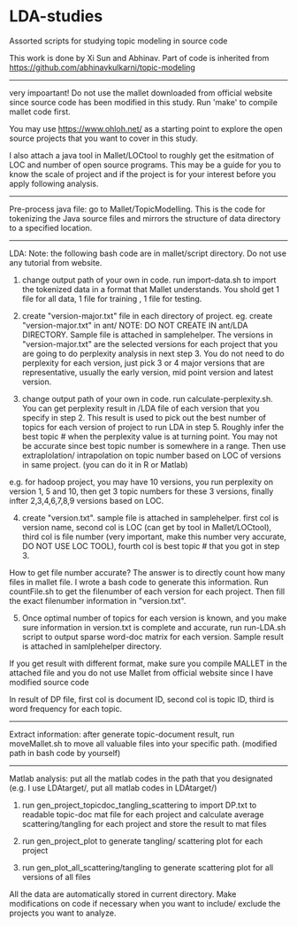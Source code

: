LDA-studies
===========

Assorted scripts for studying topic modeling in source code

This work is done by Xi Sun and Abhinav. Part of code is inherited from https://github.com/abhinavkulkarni/topic-modeling

****************
very impoartant! Do not use the mallet downloaded from official website since source code has been modified in this study. Run 'make' to compile mallet code first.

You may use https://www.ohloh.net/ as a starting point to explore the open source projects that you want to cover in this study. 

I also attach a java tool in Mallet/LOCtool to roughly get the esitmation of LOC and number of open source programs. This may be a guide for you to know the scale of project and if the project is for your interest before you apply following analysis.

****************
Pre-process java file:
go to Mallet/TopicModelling. This is the code for tokenizing the Java source files and mirrors the structure of data directory to a specified location.

****************
LDA:
Note: the following bash code are in mallet/script directory. Do not use any tutorial from website.
 
1. change output path of your own in code. run import-data.sh to import the tokenized data in a format that Mallet understands. You shold get 1 file for all data, 1 file for training , 1 file for testing.

2. create "version-major.txt" file in each directory of project.
eg. create "version-major.txt" in ant/ 
NOTE: DO NOT CREATE IN ant/LDA DIRECTORY. Sample file is attached in samplehelper. The versions in "version-major.txt" are the selected versions for each project that you are going to do perplexity analysis in next step 3. You do not need to do perplexity for each version, just pick 3 or 4 major versions that are representative, usually the early version, mid point version and latest version.

3. change output path of your own in code. run calculate-perplexity.sh. You can get perplexity result in /LDA file of each version that you specify in step 2. This result is used to pick out the best number of topics for each version of project to run LDA in step 5. Roughly infer the best topic # when the perplexity value is at turning point. You may not be accurate since best topic number is somewhere in a range. Then use extraplolation/ intrapolation on topic number based on LOC of versions in same project. (you can do it in R or Matlab)

e.g. for hadoop project, you may have 10 versions, you run perplexity on version 1, 5 and 10, then get 3 topic numbers for these 3 versions, finally infter 2,3,4,6,7,8,9 versions based on LOC.

4. create "version.txt". sample file is attached in samplehelper.
first col is version name, second col is LOC (can get by tool in Mallet/LOCtool), third col is file number (very important, make this number very accurate, DO NOT USE LOC TOOL), fourth col is best topic # that you got in step 3.

How to get file number accurate? The answer is to directly count how many files in mallet file. I wrote a bash code to generate  this information. Run countFile.sh to get the filenumber of each version for each project. Then fill the exact filenumber information in "version.txt".

5. Once optimal number of topics for each version is known, and you make sure information in version.txt is complete and accurate, run run-LDA.sh script to output sparse word-doc matrix for each version. Sample result is attached in samlplehelper directory. 

If you get result with different format, make sure you compile MALLET in the attached file and you do not use Mallet from official website since I have modified source code

In result of DP file, first col is document ID, second col is topic ID, third is word frequency for each topic. 
 
****************
Extract information:
after generate topic-document result, run moveMallet.sh to move all valuable files into your specific path. (modified path in bash code by yourself) 

****************
Matlab analysis:
put all the matlab codes in the path that you designated (e.g. I use LDAtarget/, put all matlab codes in LDAtarget/)
 
1. run gen_project_topicdoc_tangling_scattering to import DP.txt to readable topic-doc mat file for each project and calculate average scattering/tangling for each project and store the result to mat files

2. run gen_project_plot to generate tangling/ scattering plot for each project

3. run gen_plot_all_scattering/tangling to generate scattering plot for all versions of all files

All the data are automatically stored in current directory. Make modifications on code if necessary when you want to include/ exclude the projects you want to analyze.